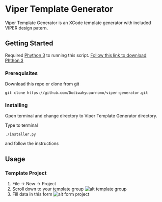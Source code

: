 # Viper Template Generator

Viper Template Generator is an XCode template generator with included VIPER design patern. 

## Getting Started

Required [Phython 3](https://www.python.org) to running this script. [Follow this link to download Phthon 3](https://www.python.org/downloads/)

### Prerequisites

Download this repo or clone from git 

```
git clone https://github.com/Dodiwahyupurnomo/viper-generator.git
```

### Installing

Open terminal and change directory to Viper Template Generator directory. 

Type to terminal 

```
./installer.py
```

and follow the instructions

## Usage 

### Template Project 

1. File -> New -> Project 
2. Scroll down to your template group
![alt template group](https://ibb.co/2qzNJ5D)
3. Fill data in this form 
![alt form project](https://ibb.co/0J27S26)